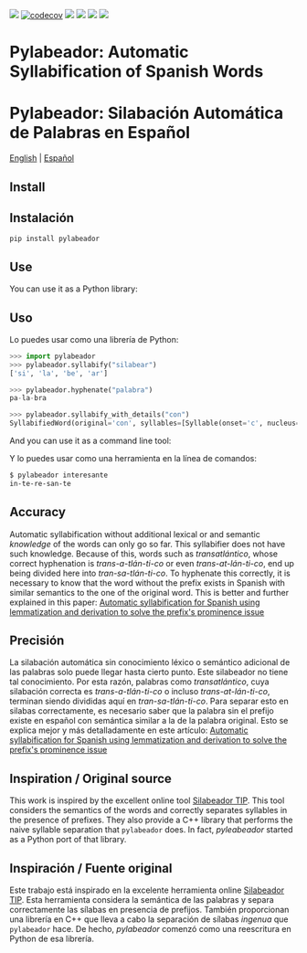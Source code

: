 <!-- multilingual suffix: en, es -->
<!-- no suffix: en -->
<!-- [common] -->
[![](https://img.shields.io/github/actions/workflow/status/jdevera/pylabeador/ci.yml?branch=main)](https://github.com/jdevera/pylabeador/actions?query=workflow%3A%22Python+package%22+branch%3Amain)
[![codecov](https://codecov.io/gh/jdevera/pylabeador/branch/master/graph/badge.svg)](https://codecov.io/gh/jdevera/pylabeador)
![](https://img.shields.io/pypi/pyversions/pylabeador)
[![](https://img.shields.io/pypi/v/pylabeador)](https://pypi.org/project/pylabeador/)
![](https://img.shields.io/pypi/l/pylabeador)
![](https://img.shields.io/pypi/dm/pylabeador)

<!-- [en] -->
# Pylabeador: Automatic Syllabification of Spanish Words
<!-- [es] -->
# Pylabeador: Silabación Automática de Palabras en Español

<!-- [common] -->
[English](README.md) | [Español](README.es.md)


<!-- [en] -->
## Install
<!-- [es] -->
## Instalación

<!-- [common] -->
```
pip install pylabeador
```

<!-- [en] -->
## Use

You can use it as a Python library:
<!-- [es] -->
## Uso

Lo puedes usar como una librería de Python:

<!-- [common] -->
```python
>>> import pylabeador
>>> pylabeador.syllabify("silabear")
['si', 'la', 'be', 'ar']
```

```python
>>> pylabeador.hyphenate("palabra")
pa-la-bra
```

```python
>>> pylabeador.syllabify_with_details("con")
SyllabifiedWord(original='con', syllables=[Syllable(onset='c', nucleus='o', coda='n', accented=False, stressed=True)], stressed=0, accented=None)
```

<!-- [en] -->
And you can use it as a command line tool:
<!-- [es] -->
Y lo puedes usar como una herramienta en la línea de comandos:

<!-- [common] -->
```sh
$ pylabeador interesante
in-te-re-san-te
```

<!-- [en] -->
## Accuracy

Automatic syllabification without additional lexical or and semantic *knowledge* of the words can only go so far.  This syllabifier does not have such knowledge. Because of this, words such as *transatlántico*, whose correct hyphenation is *trans-a-tlán-ti-co* or even *trans-at-lán-ti-co*, end up being divided here into *tran-sa-tlán-ti-co*.  To hyphenate this correctly, it is necessary to know that the word without the prefix exists in Spanish with similar semantics to the one of the original word. This is better and further explained in this paper: [Automatic syllabification for Spanish using lemmatization and derivation to solve the prefix's prominence issue](http://dx.doi.org/10.1016/j.eswa.2013.06.056)

<!-- [es] -->
## Precisión

La silabación automática sin conocimiento léxico o semántico adicional de las palabras solo puede llegar hasta cierto punto. Este silabeador no tiene tal conocimiento. Por esta razón, palabras como *transatlántico*, cuya silabación correcta es *trans-a-tlán-ti-co* o incluso *trans-at-lán-ti-co*, terminan siendo divididas aquí en *tran-sa-tlán-ti-co*. Para separar esto en silabas correctamente, es necesario saber que la palabra sin el prefijo existe en español con semántica similar a la de la palabra original. Esto se explica mejor y más detalladamente en este artículo: [Automatic syllabification for Spanish using lemmatization and derivation to solve the prefix's prominence issue](http://dx.doi.org/10.1016/j.eswa.2013.06.056)

<!-- [en] -->
## Inspiration / Original source

This work is inspired by the excellent online tool [Silabeador TIP](https://tulengua.es/syllables/). This tool considers the semantics of the words and correctly separates syllables in the presence of prefixes. They also provide a C++ library that performs the naive syllable separation that `pylabeador` does. In fact, *pyleabeador* started as a Python port of that library.

<!-- [es] -->
## Inspiración / Fuente original

Este trabajo está inspirado en la excelente herramienta online [Silabeador TIP](https://tulengua.es/syllables/). Esta herramienta considera la semántica de las palabras y separa correctamente las sílabas en presencia de prefijos. También proporcionan una librería en C++ que lleva a cabo la separación de sílabas *ingenua* que `pylabeador` hace. De hecho, *pylabeador* comenzó como una reescritura en Python de esa librería.
